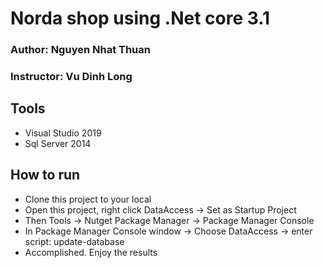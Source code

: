 # Norda shop using .Net core 3.1
### Author: Nguyen Nhat Thuan
### Instructor: Vu Dinh Long

## Tools
- Visual Studio 2019
- Sql Server 2014

## How to run
- Clone this project to your local
- Open this project, right click DataAccess -> Set as Startup Project
- Then Tools -> Nutget Package Manager -> Package Manager Console
- In Package Manager Console window -> Choose DataAccess -> enter script: update-database
- Accomplished. Enjoy the results
